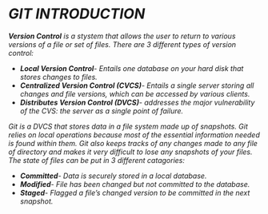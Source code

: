 # ***GIT INTRODUCTION***

***Version Control** is a stystem that allows the user to return to various versions of a file or set of files. There are 3 different types of version control:*
- ***Local Version Control**- Entails one database on your hard disk that stores changes to files.*
- ***Centralized Version Control (CVCS)**- Entails a single server storing all changes and file versions, which can be accessed by various clients.*
- ***Distributes Version Control (DVCS)**- addresses the major vulnerability of the CVS: the server as a single point of failure.*

*Git is a DVCS that stores data in a file system made up of snapshots. Git relies on local operations because most of the essential information needed is found within them. Git also keeps tracks of any changes made to any file of directory and makes it very difficult to lose any snapshots of your files. The state of files can be put in 3 different catagories:*
- ***Committed**- Data is securely stored in a local database.*
- ***Modified**- File has been changed but not committed to the database.*
- ***Staged**- Flagged a file’s changed version to be committed in the next snapshot.*

